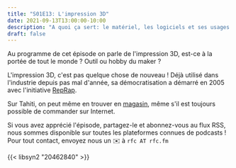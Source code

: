 ```yaml
---
title: "S01E13: L'impression 3D"
date: 2021-09-13T13:00:00-10:00
description: "A quoi ça sert: le matériel, les logiciels et ses usages !"
draft: false
---
```

Au programme de cet épisode on parle de l'impression 3D, est-ce à la portée de tout le monde ? Outil ou hobby du maker ?

L'impression 3D, c'est pas quelque chose de nouveau ! Déjà utilisé dans l'industrie depuis pas mal d'année, sa démocratisation a démarré en 2005 avec l'initiative [RepRap](https://en.wikipedia.org/wiki/RepRap_project).

Sur Tahiti, on peut même en trouver en [magasin](http://www.bureautiquedetahiti.pf/), même s'il est toujours possible de commander sur Internet.

Si vous avez apprécié l'épisode, partagez-le et abonnez-vous au flux RSS, nous sommes disponible sur toutes les plateformes connues de podcasts !
Pour tout contact, envoyez nous un ✉️  à `rfc AT rfc.fm`

{{< libsyn2 "20462840" >}}
